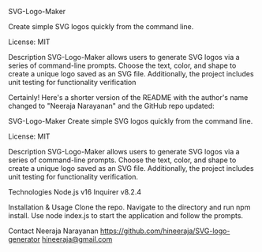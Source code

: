 SVG-Logo-Maker

Create simple SVG logos quickly from the command line.

License: MIT

Description
SVG-Logo-Maker allows users to generate SVG logos via a series of command-line prompts. Choose the text, color, and shape to create a unique logo saved as an SVG file. Additionally, the project includes unit testing for functionality verification


Certainly! Here's a shorter version of the README with the author's name changed to "Neeraja Narayanan" and the GitHub repo updated:

SVG-Logo-Maker
Create simple SVG logos quickly from the command line.

License: MIT

Description
SVG-Logo-Maker allows users to generate SVG logos via a series of command-line prompts. Choose the text, color, and shape to create a unique logo saved as an SVG file. Additionally, the project includes unit testing for functionality verification.

Technologies
Node.js v16
Inquirer v8.2.4

Installation & Usage
Clone the repo.
Navigate to the directory and run npm install.
Use node index.js to start the application and follow the prompts.

Contact
Neeraja Narayanan
https://github.com/hineeraja/SVG-logo-generator
hineeraja@gmail.com